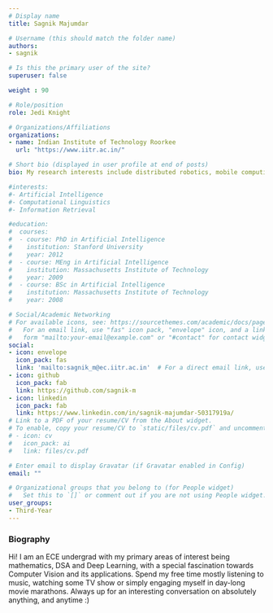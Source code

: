 ```yaml
---
# Display name
title: Sagnik Majumdar

# Username (this should match the folder name)
authors:
- sagnik

# Is this the primary user of the site?
superuser: false

weight : 90

# Role/position
role: Jedi Knight

# Organizations/Affiliations
organizations:
- name: Indian Institute of Technology Roorkee
  url: "https://www.iitr.ac.in/"

# Short bio (displayed in user profile at end of posts)
bio: My research interests include distributed robotics, mobile computing and programmable matter.

#interests:
#- Artificial Intelligence
#- Computational Linguistics
#- Information Retrieval

#education:
#  courses:
#  - course: PhD in Artificial Intelligence
#    institution: Stanford University
#    year: 2012
#  - course: MEng in Artificial Intelligence
#    institution: Massachusetts Institute of Technology
#    year: 2009
#  - course: BSc in Artificial Intelligence
#    institution: Massachusetts Institute of Technology
#    year: 2008

# Social/Academic Networking
# For available icons, see: https://sourcethemes.com/academic/docs/page-builder/#icons
#   For an email link, use "fas" icon pack, "envelope" icon, and a link in the
#   form "mailto:your-email@example.com" or "#contact" for contact widget.
social:
- icon: envelope
  icon_pack: fas
  link: 'mailto:sagnik_m@ec.iitr.ac.in'  # For a direct email link, use "mailto:test@example.org".
- icon: github
  icon_pack: fab
  link: https://github.com/sagnik-m
- icon: linkedin
  icon_pack: fab
  link: https://www.linkedin.com/in/sagnik-majumdar-50317919a/
# Link to a PDF of your resume/CV from the About widget.
# To enable, copy your resume/CV to `static/files/cv.pdf` and uncomment the lines below.
# - icon: cv
#   icon_pack: ai
#   link: files/cv.pdf

# Enter email to display Gravatar (if Gravatar enabled in Config)
email: ""

# Organizational groups that you belong to (for People widget)
#   Set this to `[]` or comment out if you are not using People widget.
user_groups:
- Third-Year
---
```


### Biography

Hi! I am an ECE undergrad with my primary areas of interest being mathematics, DSA and Deep Learning, with a special fascination towards Computer Vision and its applications. Spend my free time mostly listening to music, watching some TV show or simply engaging myself in day-long movie marathons. Always up for an interesting conversation on absolutely anything, and anytime :)
